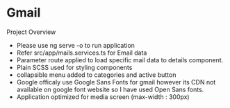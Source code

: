 # Gmail

Project Overview

- Please use ng serve -o to run application 
- Refer src/app/mails.services.ts for Email data
- Parameter route applied to load specific mail data to details component.
- Plain SCSS used for styling components
- collapsible menu added to categories and active button
- Google officaly use Google Sans Fonts for gmail however its CDN not available on google font website so I have used Open Sans fonts.
- Application optimized for media screen (max-width : 300px)
